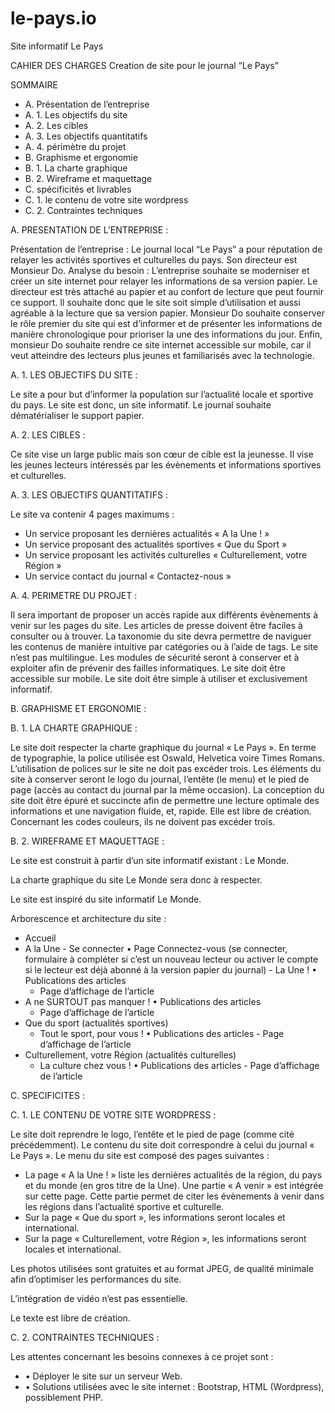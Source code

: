 # le-pays.io
Site informatif Le Pays


CAHIER DES CHARGES
Creation de site 
pour le journal “Le Pays”


SOMMAIRE

- A. Présentation de l’entreprise 
- A. 1. Les objectifs du site
- A. 2. Les cibles
- A. 3. Les objectifs quantitatifs
- A. 4. périmètre du projet
- B. Graphisme et ergonomie
- B. 1. La charte graphique
- B. 2. Wireframe et maquettage
- C. spécificités et livrables
- C. 1. le contenu de votre site wordpress
- C. 2. Contraintes techniques


A. PRESENTATION DE L’ENTREPRISE :

Présentation de l’entreprise :
Le journal local “Le Pays” a pour réputation de relayer les activités sportives et culturelles du pays. Son directeur est Monsieur Do.
Analyse du besoin :
L’entreprise souhaite se moderniser et créer un site internet pour relayer les informations de sa version papier. Le directeur est très attaché au papier et au confort de lecture que peut fournir ce support. Il souhaite donc que le site soit simple d’utilisation et aussi agréable à la lecture que sa version papier.
Monsieur Do souhaite conserver le rôle premier du site qui est d’informer et de présenter les informations de manière chronologique pour prioriser la une des informations du jour.
Enfin, monsieur Do souhaite rendre ce site internet accessible sur mobile, car il veut atteindre des lecteurs plus jeunes et familiarisés avec la technologie.

A. 1. LES OBJECTIFS DU SITE :

Le site a pour but d’informer la population sur l’actualité locale et sportive du pays. Le site est donc, un site informatif. Le journal souhaite dématérialiser le support papier. 

A. 2. LES CIBLES :

Ce site vise un large public mais son cœur de cible est la jeunesse. Il vise les jeunes lecteurs intéressés par les évènements et informations sportives et culturelles.

A. 3. LES OBJECTIFS QUANTITATIFS :

Le site va contenir 4 pages maximums :
-	Un service proposant les dernières actualités « A la Une ! »
-	Un service proposant des actualités sportives « Que du Sport »
-	Un service proposant les activités culturelles « Culturellement, votre Région »
-	Un service contact du journal « Contactez-nous »

A. 4. PERIMETRE DU PROJET :

Il sera important de proposer un accès rapide aux différents évènements à venir sur les pages du site.
Les articles de presse doivent être faciles à consulter ou à trouver.
La taxonomie du site devra permettre de naviguer les contenus de manière intuitive par catégories ou à l’aide de tags.
Le site n’est pas multilingue. Les modules de sécurité seront à conserver et à exploiter afin de prévenir des failles informatiques.
Le site doit être accessible sur mobile. 
Le site doit être simple à utiliser et exclusivement informatif.

B. GRAPHISME ET ERGONOMIE :

B. 1. LA CHARTE GRAPHIQUE :

Le site doit respecter la charte graphique du journal « Le Pays ». En terme de typographie, la police utilisée est Oswald, Helvetica voire Times Romans. L’utilisation de polices sur le site ne doit pas excéder trois.
Les éléments du site à conserver seront le logo du journal, l’entête (le menu) et le pied de page (accès au contact du journal par la même occasion).
La conception du site doit être épuré et succincte afin de permettre une lecture optimale des informations et une navigation fluide, et, rapide. Elle est libre de création.
Concernant les codes couleurs, ils ne doivent pas excéder trois.

B. 2. WIREFRAME ET MAQUETTAGE :

Le site est construit à partir d’un site informatif existant : Le Monde.

La charte graphique du site Le Monde sera donc à respecter.

Le site est inspiré du site informatif Le Monde.

Arborescence et architecture du site :
-	Accueil
  -	 A la Une 
    -	Se connecter
        •	Page Connectez-vous (se connecter, formulaire à compléter si c’est un nouveau lecteur ou activer le compte si le lecteur est déjà abonné à la version papier du journal)
    -	La Une !
      •	Publications des articles
     -	Page d’affichage de l’article
-	A ne SURTOUT pas manquer !
    •	Publications des articles
    -	Page d’affichage de l’article
-	Que du sport (actualités sportives)
      -	Tout le sport, pour vous !
            •	Publications des articles
            -	Page d’affichage de l’article
-	Culturellement, votre Région (actualités culturelles)
      -	La culture chez vous !
            •	Publications des articles
            -	Page d’affichage de l’article

C. SPECIFICITES :

C. 1. LE CONTENU DE VOTRE SITE WORDPRESS :

Le site doit reprendre le logo, l’entête et le pied de page (comme cité précédemment). Le contenu du site doit correspondre à celui du journal « Le Pays ». Le menu du site est composé des pages suivantes :
-	La page « A la Une ! » liste les dernières actualités de la région, du pays et du monde (en gros titre de la Une). 
Une partie « A venir » est intégrée sur cette page. Cette partie permet de citer les évènements à venir dans les régions dans l’actualité sportive et culturelle.
-	Sur la page « Que du sport », les informations seront locales et international.
-	Sur la page « Culturellement, votre Région », les informations seront locales et international.

Les photos utilisées sont gratuites et au format JPEG, de qualité minimale afin d’optimiser les performances du site.

L’intégration de vidéo n’est pas essentielle. 

Le texte est libre de création.

C. 2. CONTRAINTES TECHNIQUES :

Les attentes concernant les besoins connexes à ce projet sont :
- •	Déployer le site sur un serveur Web.
- •	Solutions utilisées avec le site internet : Bootstrap, HTML (Wordpress), possiblement PHP. 
